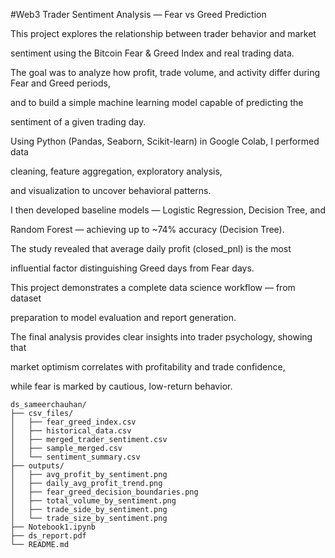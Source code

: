 #Web3 Trader Sentiment Analysis — Fear vs Greed Prediction

<p>This project explores the relationship between trader behavior and market </P><p>sentiment using the Bitcoin Fear & Greed Index and real trading data. </P>
<p>The goal was to analyze how profit, trade volume, and activity differ during Fear and Greed periods,</P>
<p>and to build a simple machine learning model capable of predicting the </P><p>sentiment of a given trading day.</P>

<p>Using Python (Pandas, Seaborn, Scikit-learn) in Google Colab, I performed data</P> <p>cleaning, feature aggregation, exploratory analysis, </P>
<p>and visualization to uncover behavioral patterns.</P>
<p>I then developed baseline models — Logistic Regression, Decision Tree, and </P><p>Random Forest — achieving up to ~74% accuracy (Decision Tree). </P>
<p>The study revealed that average daily profit (closed_pnl) is the most </P><p>influential factor distinguishing Greed days from Fear days.</P>

<p>This project demonstrates a complete data science workflow — from dataset </P><p>preparation to model evaluation and report generation. </P>
<p>The final analysis provides clear insights into trader psychology, showing that </P><p>market optimism correlates with profitability and trade confidence,</P>
<p>while fear is marked by cautious, low-return behavior.</P>

```
ds_sameerchauhan/
├── csv_files/
│   ├── fear_greed_index.csv
│   ├── historical_data.csv
│   ├── merged_trader_sentiment.csv
│   ├── sample_merged.csv
│   └── sentiment_summary.csv
├── outputs/
│   ├── avg_profit_by_sentiment.png
│   ├── daily_avg_profit_trend.png
│   ├── fear_greed_decision_boundaries.png
│   ├── total_volume_by_sentiment.png
│   ├── trade_side_by_sentiment.png
│   └── trade_size_by_sentiment.png
├── Notebook1.ipynb
├── ds_report.pdf
└── README.md
```

